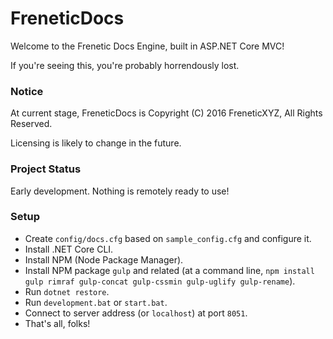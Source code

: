 # FreneticDocs

Welcome to the Frenetic Docs Engine, built in ASP.NET Core MVC!

If you're seeing this, you're probably horrendously lost.

### Notice

At current stage, FreneticDocs is Copyright (C) 2016 FreneticXYZ, All Rights Reserved.

Licensing is likely to change in the future.

### Project Status

Early development. Nothing is remotely ready to use!

### Setup

- Create `config/docs.cfg` based on `sample_config.cfg` and configure it.
- Install .NET Core CLI.
- Install NPM (Node Package Manager).
- Install NPM package `gulp` and related (at a command line, `npm install gulp rimraf gulp-concat gulp-cssmin gulp-uglify gulp-rename`).
- Run `dotnet restore`.
- Run `development.bat` or `start.bat`.
- Connect to server address (or `localhost`) at port `8051`.
- That's all, folks!
